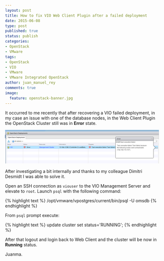 ```yaml
---
layout: post
title: How to fix VIO Web Client Plugin after a failed deployment
date: 2015-06-08
type: post
published: true
status: publish
categories:
- OpenStack
- VMware
tags:
- OpenStack
- VIO
- VMware
- VMware Integrated OpenStack
author: juan_manuel_rey
comments: true
image:
  feature: openstack-banner.jpg
---
```


It occurred to me recently that after recovering a VIO failed deployment, in my case an issue with one of the database nodes, in the Web Client Plugin the OpenStack Cluster still was in **Error** state.

[![](/images/screen-shot-2015-06-01-at-12-25-15.png)]({{site.url}}/images/screen-shot-2015-06-01-at-12-25-15.png)

After investigating a bit internally and thanks to my colleague Dimitri Desmidt I was able to solve it.

Open an SSH connection as `viouser` to the VIO Management Server and elevate to `root`. Launch `psql` with the following command:

{% highlight text %}
/opt/vmware/vpostgres/current/bin/psql -U omsdb
{% endhighlight %}

From `psql` prompt execute:

{% highlight text %}
update cluster set status='RUNNING';
{% endhighlight %}

After that logout and login back to Web Client and the cluster will be now in **Running** status.

Juanma.
